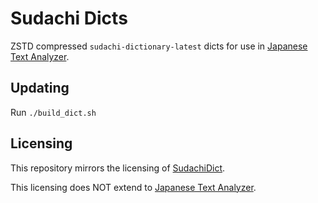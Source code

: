 # Sudachi Dicts

ZSTD compressed `sudachi-dictionary-latest` dicts for use in [Japanese Text Analyzer](https://github.com/Kuuuube/japanese_text_analyzer).

## Updating

Run `./build_dict.sh`

## Licensing

This repository mirrors the licensing of [SudachiDict](https://github.com/WorksApplications/SudachiDict).

This licensing does NOT extend to [Japanese Text Analyzer](https://github.com/Kuuuube/japanese_text_analyzer).